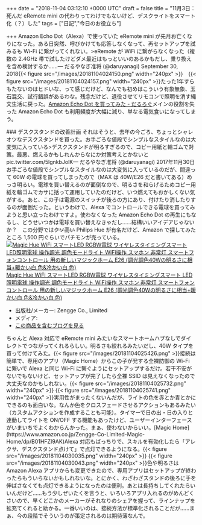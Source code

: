 
+++
date = "2018-11-04 03:12:10 +0000 UTC"
draft = false
title = "11月3日：死んだ eRemote mini の代わりってわけでもないけど、デスクライトをスマート化（？）した"
tags = ["日記","今日のお役立ち"]

+++
Amazon Echo Dot（Alexa）で使っていた eRemote mini が先月お亡くなりになった。ある日突然、呼びかけても応答しなくなって、再セットアップを試みるも Wi-Fi に繋がってくれない。>eRemote が WiFi に繋がらなくなった（複数の 2.4GHz 帯で試したけどダメ最近はもっといいのあるかもだし、乗り換えを含め検討するか……— だるやなぎ准将 (@daruyanagi) September 30, 2018<script async="" src="https://platform.twitter.com/widgets.js" charset="utf-8"></script>{{< figure src="/images/20181104024150.png" width="240px" >}}　{{< figure src="/images/20181104024157.png" width="240px" >}}たった1年すらもたないのはヒドいな、って感じだけど、なんでも初めはこういう有象無象、玉石混交、試行錯誤があるわな。残念だけど、退役させてリモコンで照明を消す縄文生活に戻った。[Amazon Echo Dot を買ってみた - だるろぐ](https://blog.daruyanagi.jp/entry/2017/12/24/194233)メインの役割を失った Amazon Echo Dot も利用頻度が大幅に減り、単なる電気食いになってしまう。

<div class="section">
    ### デスクスタンドの改善計画
    それはそうと、去年の今ごろ、ちょっとシャレオツなデスクスタンドを買った。お手ごろな値段でシンプルなスタイルなのは大変気に入っている>デスクスタンドが明るすぎるので、コピー用紙と輪ゴムで対策。最悪、燃えるかもしれんからなにか対策考えとかないと pic.twitter.com/5lgnkbJolK— だるやなぎ准将 (@daruyanagi) 2017年11月30日<script async="" src="https://platform.twitter.com/widgets.js" charset="utf-8"></script>お手ごろな値段でシンプルなスタイルなのは大変気に入っているのだが、間違って 60W の電球を買ってしまったので（MAX は 40W/E26 だと書いてある）めっさ明るい。電球を買い替えるのが面倒なので、明るさを和らげるためコピー用紙を輪ゴムでカサに括って運用していたのだけど、いつ燃えてもおかしくない気がする。あと、この子は電源のスイッチが後ろの方にあり、付けたり消したりするのが面倒だった。というわけで、Alexa でコントロールできる電球を買ってみようと思い立ったわけですよ。使わなくなった Amazon Echo Dot の再生にもなるし、どうせいつかは電球を買い替えなきゃだし……結構いいアイデアじゃないか？　この分野では<del>クソ高い</del> Philips Hue が有名だけど、Amazon で探してみたところ 1,500 円ぐらいでパチモンが売っている。<div class="hatena-asin-detail"><a href="http://www.amazon.co.jp/exec/obidos/ASIN/B07DNRYB4X/bestylesnet-22/"><img src="https://images-fe.ssl-images-amazon.com/images/I/41NU6uKG3bL._SL160_.jpg" class="hatena-asin-detail-image" alt="Magic Hue WiFi スマートLED RGBW電球 ワイヤレスタイミングスマート LED照明電球 操作調光 調色モードライト WiFi操作 スマホン 非常灯 スマートフォンコントロール 用の新しいマジックホーム E26 (調光調色40Wの明るさに相当+暖かい白 色&amp;冷かい白 色)" title="Magic Hue WiFi スマートLED RGBW電球 ワイヤレスタイミングスマート LED照明電球 操作調光 調色モードライト WiFi操作 スマホン 非常灯 スマートフォンコントロール 用の新しいマジックホーム E26 (調光調色40Wの明るさに相当+暖かい白 色&amp;冷かい白 色)"/></a><div class="hatena-asin-detail-info"><a href="http://www.amazon.co.jp/exec/obidos/ASIN/B07DNRYB4X/bestylesnet-22/">Magic Hue WiFi スマートLED RGBW電球 ワイヤレスタイミングスマート LED照明電球 操作調光 調色モードライト WiFi操作 スマホン 非常灯 スマートフォンコントロール 用の新しいマジックホーム E26 (調光調色40Wの明るさに相当+暖かい白 色&amp;冷かい白 色)</a><ul><li><span class="hatena-asin-detail-label">出版社/メーカー:</span> Zengge Co., Limited</li><li><span class="hatena-asin-detail-label">メディア:</span> </li><li><a href="http://d.hatena.ne.jp/asin/B07DNRYB4X/bestylesnet-22" target="_blank">この商品を含むブログを見る</a></li></ul></div><div class="hatena-asin-detail-foot"></div></div>ちゃんと Alexa 対応で eRemote mini みたいなスマートホームハブなしでダイレクトでつながってくれるらしい。明るさも絞れるみたいだし、40W タイプを買って付けてみた。{{< figure src="/images/20181104025426.png"  >}}接続は簡単で、専用のアプリ（Magic Home）からこの子が発する全裸防御の Wi-Fi に繋いで Alexa と同じ Wi-Fi に繋ぐようにセットアップするだけ。若干不安がないでもないけど、セットアップが完了したら全裸 SSID は見えなくなったので大丈夫なのかもしれない。{{< figure src="/images/20181104025732.png" width="240px" >}} {{< figure src="/images/20181104025741.png" width="240px" >}}実用性がまったくないんだが、ライトの色を赤とか青とかにできるのも面白いな。なんか色をクロスフェードさせるアクションもあるみたい（カスタムアクションを作成することも可能）。タイマーで日の出・日の入りと連動してライトを ON/OFF する機能もあったけど、ユーザーインターフェースがいまいちでよくわからんかった。まぁ、使わないからいい。[Magic Home](https://www.amazon.co.jp/Zengge-Co-Limited-Magic-Home/dp/B01HFZI9AK)Alexa 対応もばっちりで、スキルを有効化したら「アレクサ、デスクスタンド点けて」で点灯できるようになる。{{< figure src="/images/20181104030035.png" width="240px" >}} {{< figure src="/images/20181104030043.png" width="240px" >}}色や明るさは Amazon Alexa アプリからも変更できたので、専用アプリはセットアップが終わったらもういらないかもしれないな。とにかく、わざわざスタンドの後ろに手を伸ばさなくても点灯できるようになったのは便利。あとは長持ちしてくれたらいいんだけど……もう少しぜいたくを言うと、いろいろアプリ入れるのがめんどくさいので、早くどこかのメーカーがそれなりのシェアを握って、ラインナップを拡充てくれると助かる。一番いいのは、接続方法が標準化されることだが……まぁ、今の段階でそういうのが策定されるのは期待薄なんで。

</div>

